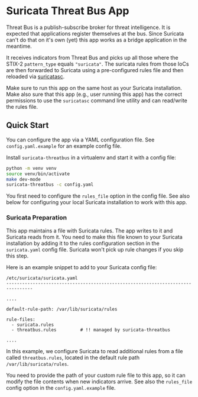 Suricata Threat Bus App
=======================

Threat Bus is a publish-subscribe broker for threat intelligence. It is expected
that applications register themselves at the bus. Since Suricata can't do that
on it's own (yet) this app works as a bridge application in the meantime.

It receives indicators from Threat Bus and picks up all those where the STIX-2
`pattern_type` equals `"suricata"`. The suricata rules from those IoCs are then
forwarded to Suricata using a pre-configured rules file and then reloaded via
[suricatasc](https://suricata.readthedocs.io/en/latest/manpages/suricatasc.html).

Make sure to run this app on the same host as your Suricata installation.
Make also sure that this app (e.g., user running this app) has the correct
permissions to use the `suricatasc` command line utility and can read/write the
rules file.

## Quick Start

You can configure the app via a YAML configuration file. See
`config.yaml.example` for an example config file.

Install `suricata-threatbus` in a virtualenv and start it with a config file:

```sh
python -m venv venv
source venv/bin/activate
make dev-mode
suricata-threatbus -c config.yaml
```

You first need to configure the `rules_file` option in the config file. See also
below for configuring your local Suricata installation to work with this app.

### Suricata Preparation

This app maintains a file with Suricata rules. The app writes to it and Suricata
reads from it. You need to make this file known to your Suricata installation by
adding it to the rules configuration section in the `suricata.yaml` config file.
Suricata won't pick up rule changes if you skip this step.

Here is an example snippet to add to your Suricata config file:

```
/etc/suricata/suricata.yaml
--------------------------------------------------------------------------------

....

default-rule-path: /var/lib/suricata/rules

rule-files:
  - suricata.rules
  - threatbus.rules         # !! managed by suricata-threatbus

....
```

In this example, we configure Suricata to read additional rules from a file
called `threatbus.rules`, located in the default rule path
`/var/lib/suricata/rules`.

You need to provide the path of your custom rule file to this app, so it can
modify the file contents when new indicators arrive. See also the `rules_file`
config option in the `config.yaml.example` file.
